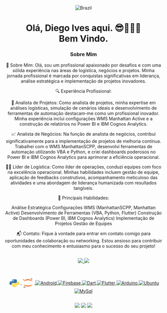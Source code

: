 <div align="center">

<img align="center" alt="Brazil" height="30" width="40" src="https://cdn-icons-png.flaticon.com/128/3022/3022546.png"> <br>
# Olá, Diego Ives aqui. 😎👨🏾‍💻<br>Bem Vindo.

</div>


<div align="center">

### Sobre Mim
🌟 Sobre Mim:
Olá, sou um profissional apaixonado por desafios e com uma sólida experiência nas áreas de logística, negócios e projetos. Minha jornada profissional é marcada por conquistas significativas em liderança, análise estratégica e implementação de projetos inovadores.

🔍 Experiência Profissional:

🔧 Analista de Projetos:
Como analista de projetos, minha expertise em análises logísticas, simulação de cenários ideais e desenvolvimento de ferramentas de automação destacam-me como um profissional inovador. Minha experiência inclui configurações WMS Manhattan Active e a construção de relatórios no Power BI e IBM Cognos Analytics.

📈 Analista de Negócios:
Na função de analista de negócios, contribuí significativamente para a implementação de projetos de melhoria contínua. Trabalhei com o WMS ManhattanSCPP, desenvolvi ferramentas de automação utilizando VBA e Python, e criei dashboards poderosos no Power BI e IBM Cognos Analytics para aprimorar a eficiência operacional.

👨‍💼 Líder de Logística:
Como líder de operações, conduzi equipes com foco na excelência operacional. Minhas habilidades incluem gestão de equipe, aplicação de feedbacks construtivos, acompanhamento meticuloso das atividades e uma abordagem de liderança humanizada com resultados tangíveis.

🚀 Principais Habilidades:

Análise Estratégica
Configurações WMS (ManhattanSCPP, Manhattan Active)
Desenvolvimento de Ferramentas (VBA, Python, Flutter)
Construção de Dashboards (Power BI, IBM Cognos Analytics)
Implementação de Projetos
Gestão de Equipes

📬 Contato:
Fique à vontade para entrar em contato comigo para oportunidades de colaboração ou networking. Estou ansioso para contribuir com meu conhecimento e entusiasmo para o sucesso do seu projeto!
##


 <div>
  <a href="https://github.com/DiegoIves/">
  <img height="160em" src="https://github-readme-stats.vercel.app/api?username=DiegoIves&show_icons=true&theme=tokyonight&include_all_commits=true&count_private=true"/>
  <img height="140em" src="https://github-readme-stats.vercel.app/api/top-langs/?username=DiegoIves&layout=compact&langs_count=10&theme=tokyonight"/>
</div>
 
 ##
<div style="display: inline_block"><br>
 <img align="center" alt="Python" height="30" width="40" src="https://raw.githubusercontent.com/devicons/devicon/master/icons/python/python-original.svg">
 <img align="center" alt="Jupyter" height="30" width="40" src="https://github.com/devicons/devicon/blob/master/icons/jupyter/jupyter-original.svg">
 <img align="center" alt="Android" height="30" width="40" src="https://cdn.jsdelivr.net/gh/devicons/devicon/icons/android/android-original-wordmark.svg">
 <img align="center" alt="Firebase" height="30" width="40" src="https://cdn.jsdelivr.net/gh/devicons/devicon/icons/firebase/firebase-plain-wordmark.svg">
 <img align="center" alt="Dart" height="30" width="40" src="https://cdn.jsdelivr.net/gh/devicons/devicon/icons/dart/dart-original.svg">
 <img align="center" alt="Flutter" height="30" width="40" src="https://cdn.jsdelivr.net/gh/devicons/devicon/icons/flutter/flutter-original.svg">
 <img align="center" alt="Arduino" height="30" width="40" src="https://cdn.jsdelivr.net/gh/devicons/devicon/icons/arduino/arduino-original.svg">
 <img align="center" alt="Ubuntu" height="30" width="40" src="https://cdn.jsdelivr.net/gh/devicons/devicon/icons/ubuntu/ubuntu-plain-wordmark.svg">
 <img align="center" alt="MySql" height="60" width="55" src="https://cdn.jsdelivr.net/gh/devicons/devicon/icons/mysql/mysql-original-wordmark.svg">
  
  ##
 <div> 
  <a href="https://www.youtube.com/channel/UCmU1F7vQyY7weR2M-3CihLw" target="_blank"><img src="https://img.shields.io/badge/YouTube-FF0000?style=for-the-badge&logo=youtube&logoColor=white" target="_blank"></a>
  <a href = "mailto:diego.ives3@outlook.com"><img src="https://img.shields.io/badge/Microsoft_Outlook-0078D4?style=for-the-badge&logo=microsoft-outlook&logoColor=white" target="_blank"></a>
  <a href=https://www.linkedin.com/in/diego-ives-silva-de-lima-05a53318a target="_blank"><img src="https://img.shields.io/badge/-LinkedIn-%230077B5?style=for-the-badge&logo=linkedin&logoColor=white" target="_blank"></a> 
  
</div>

